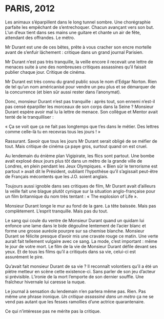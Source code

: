 # PARIS, 2012

Les animaux s’éparpillent dans le long tunnel sombre. Une chorégraphie parfaite les empêchant de s’entrechoquer. Chacun avançant vers son but. L’un d’eux tient dans ses mains une guitare et chante un air de fête, attendant des offrandes. Le métro.

Mr Durant est une de ces bêtes, prête à vous cracher son encre mortelle avant de s’enfuir lâchement : critique dans un grand journal Parisien.

Mr Durant n’est pas très tranquille, la veille encore il recevait une lettre de menaces suite à une des nombreuses critiques assassines qu’il faisait publier chaque jour. Critique de cinéma. 

Mr Durant est très connu du grand public sous le nom d’Edgar Norton. Rien de tel qu’un nom américanisé pour vendre un peu plus et se démarquer de la concurrence (et bien sûr aussi rester dans l’anonymat).

Donc, monsieur Durant n’est pas tranquille : après tout, son ennemi n’est-il pas censé éparpiller les morceaux de son corps dans la Seine ? Monsieur Durant espère avoir mal lu la lettre de menace. Son collègue et Mentor avait tenté de le tranquilliser :

« Ça se voit que ça ne fait pas longtemps que t’es dans le métier. Des lettres comme celle-là tu en recevras tous les jours ! »

Rassurant. Savoir que tous les jours Mr Durant serait obligé de se méfier de tout. Mais critique de cinéma ça paye gros, surtout quand on est cruel.

Au lendemain du énième plan Vigipirate, les flics sont partout. Une bombe avait explosé deux jours plus tôt dans un métro de la grande ville de Londres, en plein pendant les Jeux Olympiques. « Bien sûr le terrorisme est partout » avait dit le Président, oubliant l’hypothèse qu’il s’agissait peut-être de Français mécontents que les J.O. soient anglais.

Toujours aussi ignoble dans ses critiques de film, Mr Durant avait d’ailleurs la veille fait une blague plutôt cynique sur la situation anglo-française pour un film britannique du nom très tentant : « The explosion of Life ».

Monsieur Durant longe le mur au fond de la gare. La tête baissée. Mais pas complètement. L’esprit tranquille. Mais pas du tout.

Le sang qui coule du ventre de  Monsieur Durant quand un quidam lui enfonce une lame dans le bide dégouline lentement de l’acier blanc et forme une grosse auréole pourpre sur sa chemise blanche. Monsieur Durant se félicite presque d’avoir mis une cravate rouge ce matin. Une verte aurait fait tellement vulgaire avec ce sang. La mode, c’est important : même le jour de votre mort. Le film de la vie de Monsieur Durant défile devant ses yeux. Et de tous les films qu’il a critiqués dans sa vie, celui-ci est assurément le pire.

Qu’avait fait monsieur Durant de sa vie ? Il reconnaît volontiers qu’il a été un piètre metteur en scène cette existence-ci.  Sans parler de son jeu d’acteur si prévisible. L’ironie de la mort l’emporte de son dernier souffle. Une fraîcheur hivernale lui caresse la nuque.

Le journal à sensation du lendemain n’en parlera même pas. Rien. Pas même une phrase ironique. _Un critique assassiné dans un métro_ ça ne se vend pas autant que les fesses ramollies d’une actrice quarantenaire.

Ce qui n’intéresse pas ne mérite pas la critique.
